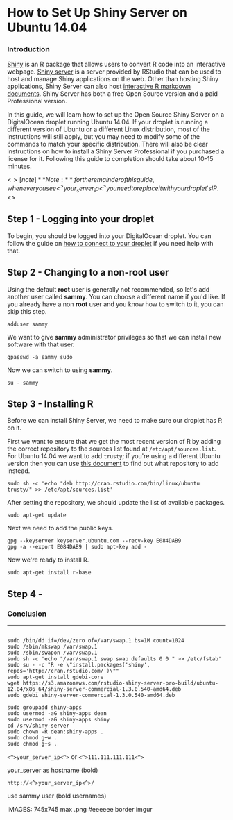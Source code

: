 # How to Set Up Shiny Server on Ubuntu 14.04

### Introduction

[Shiny](http://shiny.rstudio.com/) is an R package that allows users to convert R code into an interactive webpage. [Shiny server](http://www.rstudio.com/products/shiny/shiny-server/) is a server provided by RStudio that can be used to host and manage Shiny applications on the web. Other than hosting Shiny applications, Shiny Server can also host [interactive R markdown documents](http://rmarkdown.rstudio.com/). Shiny Server has both a free Open Source version and a paid Professional version.

In this guide, we will learn how to set up the Open Source Shiny Server on a DigitalOcean droplet running Ubuntu 14.04. If your droplet is running a different version of Ubuntu or a different Linux distribution, most of the instructions will still apply, but you may need to modify some of the commands to match your specific distribution. There will also be clear instructions on how to install a Shiny Server Professional if you purchased a license for it. Following this guide to completion should take about 10-15 minutes.

<$>[note]
**Note:** for the remainder of this guide, whenever you see <^>your_server_ip<^> you need to replace it with your droplet's IP.
<$>

## Step 1 - Logging into your droplet

To begin, you should be logged into your DigitalOcean droplet.  You can follow the guide on [how to connect to your droplet](https://www.digitalocean.com/community/tutorials/how-to-connect-to-your-droplet-with-ssh) if you need help with that.

## Step 2 - Changing to a non-root user

Using the default **root** user is generally not recommended, so let's add another user called **sammy**. You can choose a different name if you'd like. If you already have a non **root** user and you know how to switch to it, you can skip this step.

```
adduser sammy
```

We want to give **sammy** administrator privileges so that we can install new software with that user.

```
gpasswd -a sammy sudo
```

Now we can switch to using **sammy**.

```
su - sammy
```

## Step 3 - Installing R

Before we can install Shiny Server, we need to make sure our droplet has R on it.

First we want to ensure that we get the most recent version of R by adding the correct repository to the sources list found at `/etc/apt/sources.list`.  For Ubuntu 14.04 we want to add `trusty`; if you're using a different Ubuntu version then you can use [this document](http://cran.r-project.org/bin/linux/ubuntu/README) to find out what repository to add instead.

```
sudo sh -c 'echo "deb http://cran.rstudio.com/bin/linux/ubuntu trusty/" >> /etc/apt/sources.list'
```

After setting the repository, we should update the list of available packages.

```
sudo apt-get update
```

Next we need to add the public keys.

```
gpg --keyserver keyserver.ubuntu.com --recv-key E084DAB9
gpg -a --export E084DAB9 | sudo apt-key add -
```

Now we're ready to install R.

```
sudo apt-get install r-base
```

## Step 4 - 

### Conclusion




---

```

sudo /bin/dd if=/dev/zero of=/var/swap.1 bs=1M count=1024
sudo /sbin/mkswap /var/swap.1
sudo /sbin/swapon /var/swap.1
sudo sh -c 'echo "/var/swap.1 swap swap defaults 0 0 " >> /etc/fstab'
sudo su - -c "R -e \"install.packages('shiny', repos='http://cran.rstudio.com/')\""
sudo apt-get install gdebi-core
wget https://s3.amazonaws.com/rstudio-shiny-server-pro-build/ubuntu-12.04/x86_64/shiny-server-commercial-1.3.0.540-amd64.deb
sudo gdebi shiny-server-commercial-1.3.0.540-amd64.deb

sudo groupadd shiny-apps
sudo usermod -aG shiny-apps dean
sudo usermod -aG shiny-apps shiny
cd /srv/shiny-server
sudo chown -R dean:shiny-apps .
sudo chmod g+w .
sudo chmod g+s .
```

`<^>your_server_ip<^>` or `<^>111.111.111.111<^>` 

your_server as hostname (bold)

`http://<^>your_server_ip<^>/`

use sammy user (bold usernames)


IMAGES:
745x745 max
.png
#eeeeee border
imgur
